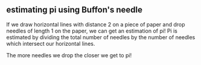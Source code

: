 ## estimating pi using Buffon's needle

If we draw horizontal lines with distance 2 on a piece of paper and drop needles of length 1 on the paper, we can get an estimation of pi!
Pi is estimated by dividing the total number of needles by the number of needles which intersect our horizontal lines.

The more needles we drop the closer we get to pi!
